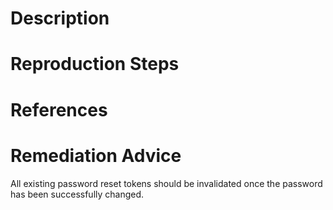 # Description


# Reproduction Steps


# References


# Remediation Advice

All existing password reset tokens should be invalidated once the password has been successfully changed.